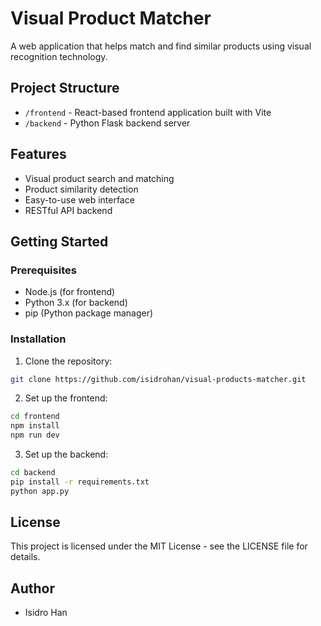 # Visual Product Matcher

A web application that helps match and find similar products using visual recognition technology.



## Project Structure

- `/frontend` - React-based frontend application built with Vite
- `/backend` - Python Flask backend server

## Features

- Visual product search and matching
- Product similarity detection
- Easy-to-use web interface
- RESTful API backend

## Getting Started

### Prerequisites

- Node.js (for frontend)
- Python 3.x (for backend)
- pip (Python package manager)

### Installation

1. Clone the repository:
```bash
git clone https://github.com/isidrohan/visual-products-matcher.git
```

2. Set up the frontend:
```bash
cd frontend
npm install
npm run dev
```

3. Set up the backend:
```bash
cd backend
pip install -r requirements.txt
python app.py
```

## License

This project is licensed under the MIT License - see the LICENSE file for details.

## Author

- Isidro Han
